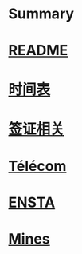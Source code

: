 # Summary

# [README](README.md)
# [时间表](timeline.md)
# [签证相关](visa.md)
# [Télécom](telecom.md)
# [ENSTA](ensta.md)
# [Mines](mines.md)
